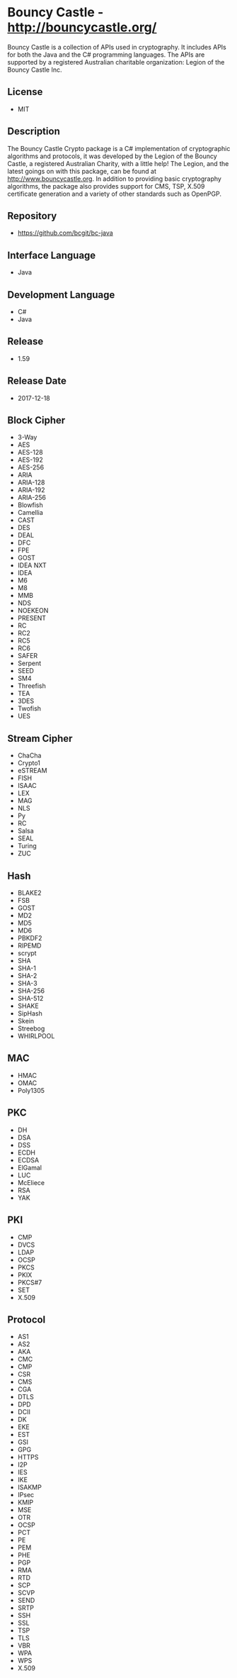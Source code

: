 # Bouncy Castle - http://bouncycastle.org/
Bouncy Castle is a collection of APIs used in cryptography. It includes APIs for both the Java and the C# programming languages. The APIs are supported by a registered Australian charitable organization: Legion of the Bouncy Castle Inc.

## License
- MIT

## Description
The Bouncy Castle Crypto package is a C# implementation of cryptographic algorithms and protocols, it was developed by the Legion of the Bouncy Castle, a registered Australian Charity, with a little help! The Legion, and the latest goings on with this package, can be found at http://www.bouncycastle.org. In addition to providing basic cryptography algorithms, the package also provides support for CMS, TSP, X.509 certificate generation and a variety of other standards such as OpenPGP.

## Repository
- https://github.com/bcgit/bc-java

## Interface Language
- Java

## Development Language
- C#
- Java

## Release
- 1.59

## Release Date
- 2017-12-18

## Block Cipher
- 3-Way
- AES
- AES-128
- AES-192
- AES-256
- ARIA
- ARIA-128
- ARIA-192
- ARIA-256
- Blowfish
- Camellia
- CAST
- DES
- DEAL
- DFC
- FPE
- GOST
- IDEA NXT
- IDEA
- M6
- M8
- MMB
- NDS
- NOEKEON
- PRESENT
- RC
- RC2
- RC5
- RC6
- SAFER
- Serpent
- SEED
- SM4
- Threefish
- TEA
- 3DES
- Twofish
- UES

## Stream Cipher
- ChaCha
- Crypto1
- eSTREAM
- FISH
- ISAAC
- LEX
- MAG
- NLS
- Py
- RC
- Salsa
- SEAL
- Turing
- ZUC

## Hash
- BLAKE2
- FSB
- GOST
- MD2
- MD5
- MD6
- PBKDF2
- RIPEMD
- scrypt
- SHA
- SHA-1
- SHA-2
- SHA-3
- SHA-256
- SHA-512
- SHAKE
- SipHash
- Skein
- Streebog
- WHIRLPOOL

## MAC
- HMAC
- OMAC
- Poly1305

## PKC
- DH
- DSA
- DSS
- ECDH
- ECDSA
- ElGamal
- LUC
- McEliece
- RSA
- YAK

## PKI
- CMP
- DVCS
- LDAP
- OCSP
- PKCS
- PKIX
- PKCS#7
- SET
- X.509

## Protocol
- AS1
- AS2
- AKA
- CMC
- CMP
- CSR
- CMS
- CGA
- DTLS
- DPD
- DCII
- DK
- EKE
- EST
- GSI
- GPG
- HTTPS
- I2P
- IES
- IKE
- ISAKMP
- IPsec
- KMIP
- MSE
- OTR
- OCSP
- PCT
- PE
- PEM
- PHE
- PGP
- RMA
- RTD
- SCP
- SCVP
- SEND
- SRTP
- SSH
- SSL
- TSP
- TLS
- VBR
- WPA
- WPS
- X.509

